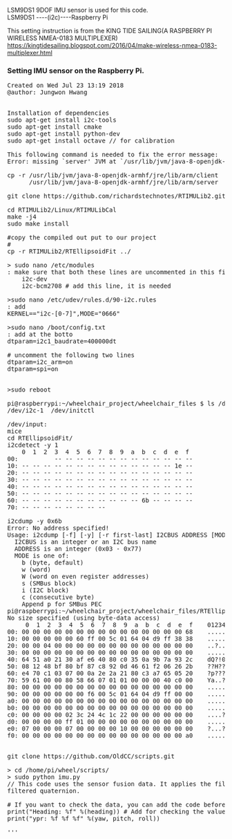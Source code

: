LSM9DS1 9DOF IMU sensor is used for this code.  
LSM9DS1 ----(i2c)----Raspberry Pi  
  
This setting instruction is from the KING TIDE SAILING(A RASPBERRY PI WIRELESS NMEA-0183 MULTIPLEXER)  
https://kingtidesailing.blogspot.com/2016/04/make-wireless-nmea-0183-multiplexer.html  


### Setting IMU sensor on the Raspberry Pi.
<pre>
Created on Wed Jul 23 13:19 2018  
@author: Jungwon Hwang  

  
Installation of dependencies  
sudo apt-get install i2c-tools   
sudo apt-get install cmake  
sudo apt-get install python-dev  
sudo apt-get install octave // for calibration  
  
This following command is needed to fix the error message:   
Error: missing `server' JVM at `/usr/lib/jvm/java-8-openjdk-armhf/jre/lib/arm/server/libjvm.so'.  
  
cp -r /usr/lib/jvm/java-8-openjdk-armhf/jre/lib/arm/client   
      /usr/lib/jvm/java-8-openjdk-armhf/jre/lib/arm/server   
  
git clone https://github.com/richardstechnotes/RTIMULib2.git  
  
cd RTIMULib2/Linux/RTIMULibCal  
make -j4  
sudo make install  
  
#copy the compiled out put to our project  
#  
cp -r RTIMULib2/RTEllipsoidFit ../  
  
> sudo nano /etc/modules  
: make sure that both these lines are uncommented in this file:  
    i2c‐dev  
    i2c‐bcm2708 # add this line, it is needed  
  
>sudo nano /etc/udev/rules.d/90‐i2c.rules  
: add  
KERNEL=="i2c‐[0‐7]",MODE="0666"  
  
>sudo nano /boot/config.txt  
: add at the botto  
dtparam=i2c1_baudrate=400000dt  
  
# uncomment the following two lines  
dtparam=i2c_arm=on  
dtparam=spi=on  
  

>sudo reboot  
  
pi@raspberrypi:~/wheelchair_project/wheelchair_files $ ls /dev/i*  
/dev/i2c-1  /dev/initctl  
  
/dev/input:  
mice  
cd RTEllipsoidFit/  
i2cdetect -y 1  
    0  1  2  3  4  5  6  7  8  9  a  b  c  d  e  f  
00:          -- -- -- -- -- -- -- -- -- -- -- -- --   
10: -- -- -- -- -- -- -- -- -- -- -- -- -- -- 1e --   
20: -- -- -- -- -- -- -- -- -- -- -- -- -- -- -- --   
30: -- -- -- -- -- -- -- -- -- -- -- -- -- -- -- --   
40: -- -- -- -- -- -- -- -- -- -- -- -- -- -- -- --   
50: -- -- -- -- -- -- -- -- -- -- -- -- -- -- -- --   
60: -- -- -- -- -- -- -- -- -- -- -- 6b -- -- -- --   
70: -- -- -- -- -- -- -- --                           
  
i2cdump -y 0x6b  
Error: No address specified!  
Usage: i2cdump [-f] [-y] [-r first-last] I2CBUS ADDRESS [MODE [BANK [BANKREG]]]  
  I2CBUS is an integer or an I2C bus name  
  ADDRESS is an integer (0x03 - 0x77)  
  MODE is one of:  
    b (byte, default)  
    w (word)  
    W (word on even register addresses)  
    s (SMBus block)  
    i (I2C block)  
    c (consecutive byte)  
    Append p for SMBus PEC  
pi@raspberrypi:~/wheelchair_project/wheelchair_files/RTEllipsoidFit $ i2cdump -y 1 0x6b  
No size specified (using byte-data access)  
     0  1  2  3  4  5  6  7  8  9  a  b  c  d  e  f    0123456789abcdef  
00: 00 00 00 00 00 00 00 00 00 00 00 00 00 00 00 68    ...............h  
10: 00 00 00 00 00 60 ff 00 5c 01 64 04 d9 ff 38 38    .....`..\?d??.88  
20: 00 00 04 00 00 00 00 00 00 00 00 00 00 00 00 00    ..?.............  
30: 00 00 00 00 00 00 00 00 00 00 00 00 00 00 00 00    ................  
40: 64 51 a0 21 30 af e6 40 80 c0 35 0a 9b 7a 93 2c    dQ?!0??@??5??z?,  
50: 08 12 48 bf 80 bf 87 c8 92 0d 46 61 f2 06 26 2b    ??H???????Fa??&+  
60: e4 70 c1 03 07 00 0a 2e 2a 21 80 c3 a7 65 05 20    ?p???.?.*!???e?   
70: 59 61 00 00 80 58 66 07 01 01 00 00 00 40 c0 00    Ya..?Xf???...@?.  
80: 00 00 00 00 00 00 00 00 00 00 00 00 00 00 00 00    ................  
90: 00 00 00 00 00 00 f6 00 5c 01 64 04 d9 ff 00 00    ......?.\?d??...  
a0: 00 00 00 00 00 00 00 00 00 00 00 00 00 00 00 00    ................  
b0: 00 00 00 00 00 00 00 00 00 00 00 00 00 00 00 00    ................  
c0: 00 00 00 00 02 3c 24 4c 1c 22 00 00 00 00 00 00    ....?<$L?"......  
d0: 00 00 00 00 ff 01 00 00 00 00 00 00 00 00 00 00    .....?..........  
e0: 07 00 00 00 07 00 00 00 00 10 00 00 00 00 00 00    ?...?....?......  
f0: 00 00 00 00 00 00 00 00 00 00 00 00 00 00 00 a0    ...............?   

  
git clone https://github.com/OldCC/scripts.git  
  
> cd /home/pi/wheel/scripts/  
> sudo python imu.py  
// This code uses the sensor fusion data. It applies the filters to get an accurate data like as Kalman‐  
filtered quaternion.  
  
# If you want to check the data, you can add the code before time.sleep().  
print("Heading: %f" %(heading)) # Add for checking the value  
print("ypr: %f %f %f" %(yaw, pitch, roll))  
  
'''  
</pre>
